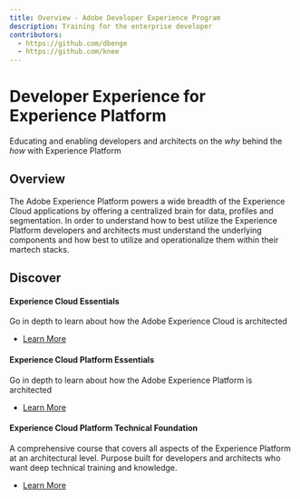 ```yaml
---
title: Overview - Adobe Developer Experience Program
description: Training for the enterprise developer
contributors:
  - https://github.com/dbenge 
  - https://github.com/knee
---
```


<Hero slots="heading, text"/> 

# Developer Experience for Experience Platform

Educating and enabling developers and architects on the _why_ behind the _how_ with Experience Platform

## Overview

The Adobe Experience Platform powers a wide breadth of the Experience Cloud applications by offering a centralized brain for data, profiles and segmentation. In order to understand how to best utilize the Experience Platform developers and architects must understand the underlying components and how best to utilize and operationalize them within their martech stacks.

## Discover 

<ProductCard slots="heading, text, buttons" theme="light" width="33%" />

<!--![CC icon](images/cc-icon.png)-->

#### Experience Cloud Essentials

Go in depth to learn about how the Adobe Experience Cloud is architected

* [Learn More](/courses/adobe-experience-cloud-essentials/)


<ProductCard slots="heading, text, buttons" theme="light" width="33%" />

<!--![CC icon](images/cc-icon.png)-->

#### Experience Cloud Platform Essentials

Go in depth to learn about how the Adobe Experience Platform is architected

* [Learn More](/courses/adobe-experience-platform-essentials/)


<ProductCard slots="heading, text, buttons" theme="light" width="33%" />

<!--![CC icon](images/cc-icon.png)-->

#### Experience Cloud Platform Technical Foundation

A comprehensive course that covers all aspects of the Experience Platform at an architectural level. Purpose built for developers and architects who want deep technical training and knowledge.

* [Learn More](/courses/adobe-experience-platform-technical-foundation/)  
